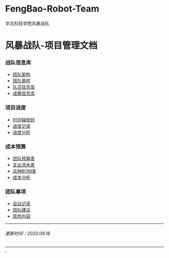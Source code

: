# FengBao-Robot-Team
华北科技学院风暴战队
# 风暴战队-项目管理文档

### 战队信息库
- [团队架构](TeamStructure.md)
- [团队章程](TeamCharter.md)
- [队员信息库](TeamInformationBase.htm)
- [成果信息库](AchievementInformationBase.md)

### 项目进度
- [时间轴规划](TimelineSchedule.md)
- [进度记录](ProgressRecord.md)
- [进度分析](ScheduleAnalysis.md)

### 成本预算

- [团队预算表](TeamBudget.md)
- [支出流水表](ExpenditureRecord.htm)
- [兵种BOM表](ArmsBOM.md)
- [成本分析](CostAnalysis.md)

### 团队事项
- [会议记录](MeetingMinutes.md)
- [团队建设](TeamBuilding.md)
- [其他内容](OtherContent.md)
----
###### 更新时间：2020.09.18
----

<img src="Pictures\logo\logo2.png" style="zoom: 25%;" />
